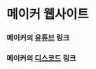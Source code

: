 <!DOCTYPE html>
<html>
  <body>
    <h1>메이커 웹사이트</h1>
    <h3>메이커의 
      <a href="https://www.youtube.com/c/메이커">유튜브</a> 링크
    </h3>
    <h3>메이커의 
      <a href="https://discord.gg/pKqVKrYt7Z">디스코드</a> 링크
    </h3>
  </body>
</html>
